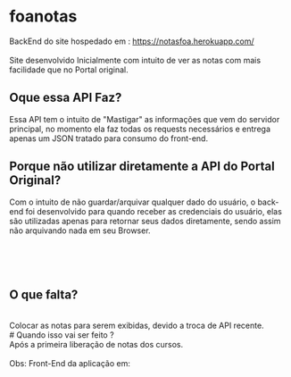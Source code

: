# foanotas
BackEnd do site hospedado em : https://notasfoa.herokuapp.com/<br><br>
Site desenvolvido Inicialmente com intuito de ver as notas com mais facilidade que no Portal original.<br>
## Oque essa API Faz?<br>
Essa API tem o intuito de "Mastigar" as informações que vem do servidor principal, no momento ela faz todas os requests necessários e entrega apenas um JSON tratado para consumo do front-end.<br>
## Porque não utilizar diretamente a API do Portal Original?<br>
Com o intuito de não guardar/arquivar qualquer dado do usuário, o back-end foi desenvolvido para quando receber as credenciais do usuário, elas são utilizadas apenas para retornar seus dados diretamente, sendo assim não arquivando nada em seu Browser.

<br><br><br>
## O que falta?
<br>
Colocar as notas para serem exibidas, devido a troca de API recente.
<br>
# Quando isso vai ser feito ?
<br>
Após a primeira liberação de notas dos cursos.
<br><br>
Obs: Front-End da aplicação em:
